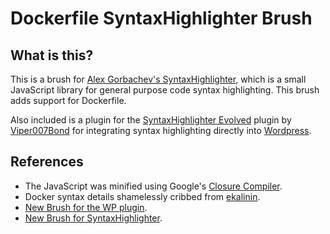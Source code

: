 # Dockerfile SyntaxHighlighter Brush

What is this?
--------------
This is a brush for [Alex Gorbachev's SyntaxHighlighter][syntaxhighlighterhome], which is a small JavaScript library for general purpose code syntax highlighting.  This brush adds support for Dockerfile.

Also included is a plugin for the [SyntaxHighlighter Evolved][syntaxhighlighterevolvedhome] plugin by [Viper007Bond][viperhome] for integrating syntax highlighting directly into [Wordpress][wordpresshome].


References
-----------

* The JavaScript was minified using Google's [Closure Compiler][closure].
* Docker syntax details shamelessly cribbed from [ekalinin][vimplugin].
* [New Brush for the WP plugin][newbrush].
* [New Brush for SyntaxHighlighter][newbrush-wp].


[closure]: http://closure-compiler.appspot.com/home
[newbrush]: http://www.viper007bond.com/wordpress-plugins/syntaxhighlighter/adding-a-new-brush-language/
[newbrush-wp]: http://alexgorbatchev.com/SyntaxHighlighter/manual/brushes/custom.html
[vimplugin]: https://github.com/ekalinin/Dockerfile.vim/blob/master/syntax/Dockerfile.vim
[syntaxhighlighterhome]: http://alexgorbatchev.com/SyntaxHighlighter/
[syntaxhighlighterevolvedhome]: http://wordpress.org/extend/plugins/syntaxhighlighter
[viperhome]: http://www.viper007bond.com
[wordpresshome]: http://wordpress.org
